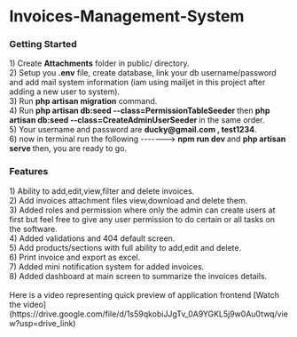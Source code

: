 # Invoices-Management-System 
<h3>Getting Started</h3>
1) Create <b>Attachments</b> folder in public/ directory.<br>
2) Setup you <b>.env</b> file, create database, link your db username/password and add mail system information (iam using mailjet in this project after adding a new user to system). <br>
3) Run <b>php artisan migration</b> command.<br>
4) Run <b> php artisan db:seed --class=PermissionTableSeeder </b> then <b> php artisan db:seed --class=CreateAdminUserSeeder </b> in the same order. <br>
5) Your username and password are <b>ducky@gmail.com , test1234</b>.<br>
6) now in terminal run the following -------> <b> npm run dev </b> and <b> php artisan serve </b> then, you are ready to go.

<h3>Features</h3>
1) Ability to add,edit,view,filter and delete invoices.<br>
2) Add invoices attachment files view,download and delete them.<br>
3) Added roles and permission where only the admin can create users at first but feel free to give any user permission to do certain or all tasks on the software.<br>
4) Added validations and 404 default screen.<br>
5) Add products/sections with full ability to add,edit and delete.<br> 
6) Print invoice and export as excel. <br>
7) Added mini notification system for added invoices.<br>
8) Added dashboard at main screen to summarize the invoices details.<br>
<br>
Here is a video representing quick preview of application frontend 
[Watch the video](https://drive.google.com/file/d/1s59qkobiJJgTv_0A9YGKL5j9w0Au0twq/view?usp=drive_link)

